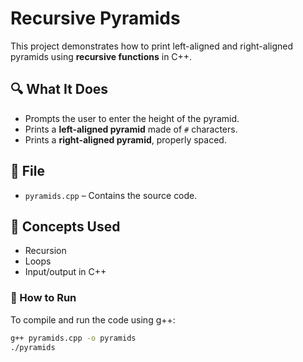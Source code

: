 # Recursive Pyramids

This project demonstrates how to print left-aligned and right-aligned pyramids using **recursive functions** in C++.

## 🔍 What It Does

- Prompts the user to enter the height of the pyramid.
- Prints a **left-aligned pyramid** made of `#` characters.
- Prints a **right-aligned pyramid**, properly spaced.


## 📁 File

- `pyramids.cpp` – Contains the source code.

## 🧠 Concepts Used

- Recursion
- Loops
- Input/output in C++

### 🚀 How to Run

To compile and run the code using g++:

```bash
g++ pyramids.cpp -o pyramids
./pyramids
